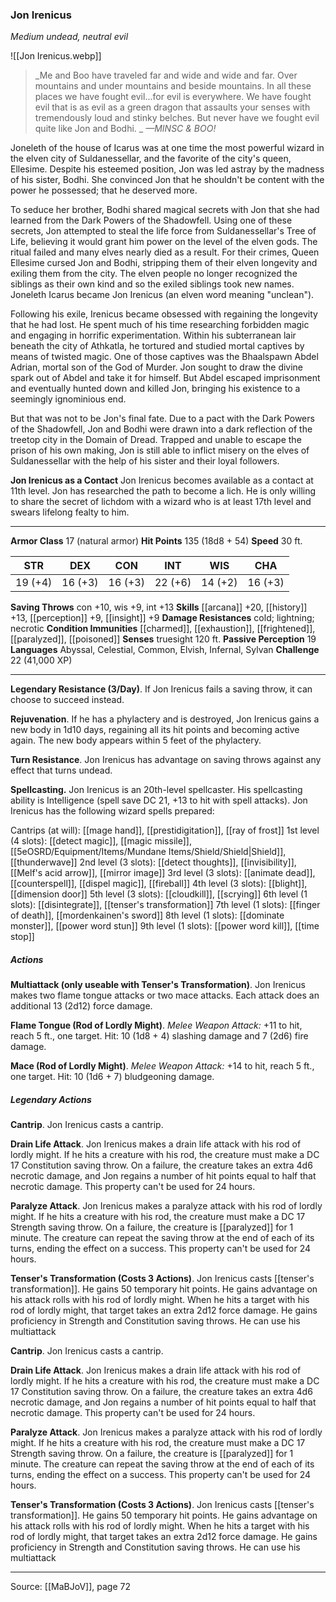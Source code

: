 ### Jon Irenicus
_Medium undead, neutral evil_

![[Jon Irenicus.webp]]

> _Me and Boo have traveled far and wide and wide and far. Over mountains and under mountains and beside mountains. In all these places we have fought evil...for evil is everywhere. We have fought evil that is as evil as a green dragon that assaults your senses with tremendously loud and stinky belches. But never have we fought evil quite like Jon and Bodhi.
_
> _—MINSC & BOO!_

Joneleth of the house of Icarus was at one time the most powerful wizard in the elven city of Suldanessellar, and the favorite of the city's queen, Ellesime. Despite his esteemed position, Jon was led astray by the madness of his sister, Bodhi. She convinced Jon that he shouldn't be content with the power he possessed; that he deserved more.

To seduce her brother, Bodhi shared magical secrets with Jon that she had learned from the Dark Powers of the Shadowfell. Using one of these secrets, Jon attempted to steal the life force from Suldanessellar's Tree of Life, believing it would grant him power on the level of the elven gods. The ritual failed and many elves nearly died as a result. For their crimes, Queen Ellesime cursed Jon and Bodhi, stripping them of their elven longevity and exiling them from the city. The elven people no longer recognized the siblings as their own kind and so the exiled siblings took new names. Joneleth Icarus became Jon Irenicus (an elven word meaning "unclean").

Following his exile, Irenicus became obsessed with regaining the longevity that he had lost. He spent much of his time researching forbidden magic and engaging in horrific experimentation. Within his subterranean lair beneath the city of Athkatla, he tortured and studied mortal captives by means of twisted magic. One of those captives was the Bhaalspawn Abdel Adrian, mortal son of the God of Murder. Jon sought to draw the divine spark out of Abdel and take it for himself. But Abdel escaped imprisonment and eventually hunted down and killed Jon, bringing his existence to a seemingly ignominious end.

But that was not to be Jon's final fate. Due to a pact with the Dark Powers of the Shadowfell, Jon and Bodhi were drawn into a dark reflection of the treetop city in the Domain of Dread. Trapped and unable to escape the prison of his own making, Jon is still able to inflict misery on the elves of Suldanessellar with the help of his sister and their loyal followers.

**Jon Irenicus as a Contact** Jon Irenicus becomes available as a contact at 11th level. Jon has researched the path to become a lich. He is only willing to share the secret of lichdom with a wizard who is at least 17th level and swears lifelong fealty to him.






---

**Armor Class** 17 (natural armor)
**Hit Points** 135 (18d8 + 54)
**Speed** 30 ft.

| STR     | DEX     | CON     | INT     | WIS     | CHA     |
|---------|---------|---------|---------|---------|---------|
| 19 (+4) | 16 (+3) | 16 (+3) | 22 (+6) | 14 (+2) | 16 (+3) |

**Saving Throws** con +10, wis +9, int +13
**Skills** [[arcana]] +20, [[history]] +13, [[perception]] +9, [[insight]] +9
**Damage Resistances** cold; lightning; necrotic
**Condition Immunities** [[charmed]], [[exhaustion]], [[frightened]], [[paralyzed]], [[poisoned]]
**Senses** truesight 120 ft.
**Passive Perception** 19
**Languages** Abyssal, Celestial, Common, Elvish, Infernal, Sylvan
**Challenge** 22 (41,000 XP)

---

**Legendary Resistance (3/Day)**. If Jon Irenicus fails a saving throw, it can choose to succeed instead.

**Rejuvenation**. If he has a phylactery and is destroyed, Jon Irenicus gains a new body in 1d10 days, regaining all its hit points and becoming active again. The new body appears within 5 feet of the phylactery.

**Turn Resistance**. Jon Irenicus has advantage on saving throws against any effect that turns undead.

**Spellcasting.** Jon Irenicus is an 20th-level spellcaster. His spellcasting ability is Intelligence (spell save DC 21, +13 to hit with spell attacks). Jon Irenicus has the following wizard spells prepared:

Cantrips (at will): [[mage hand]], [[prestidigitation]], [[ray of frost]]
1st level (4 slots): [[detect magic]], [[magic missile]], [[5eOSRD/Equipment/Items/Mundane Items/Shield/Shield|Shield]], [[thunderwave]]
2nd level (3 slots): [[detect thoughts]], [[invisibility]], [[Melf's acid arrow]], [[mirror image]]
3rd level (3 slots): [[animate dead]], [[counterspell]], [[dispel magic]], [[fireball]]
4th level (3 slots): [[blight]], [[dimension door]]
5th level (3 slots): [[cloudkill]], [[scrying]]
6th level (1 slots): [[disintegrate]], [[tenser's transformation]]
7th level (1 slots): [[finger of death]], [[mordenkainen's sword]]
8th level (1 slots): [[dominate monster]], [[power word stun]]
9th level (1 slots): [[power word kill]], [[time stop]]

##### Actions
**Multiattack (only useable with Tenser's Transformation)**. Jon Irenicus makes two flame tongue attacks or two mace attacks. Each attack does an additional 13 (2d12) force damage.

**Flame Tongue (Rod of Lordly Might)**. _Melee Weapon Attack:_ +11 to hit, reach 5 ft., one target. Hit: 10 (1d8 + 4) slashing damage and 7 (2d6) fire damage.

**Mace (Rod of Lordly Might)**. _Melee Weapon Attack:_ +14 to hit, reach 5 ft., one target. Hit: 10 (1d6 + 7) bludgeoning damage.

##### Legendary Actions
**Cantrip**. Jon Irenicus casts a cantrip.

**Drain Life Attack**. Jon Irenicus makes a drain life attack with his rod of lordly might. If he hits a creature with his rod, the creature must make a DC 17 Constitution saving throw. On a failure, the creature takes an extra 4d6 necrotic damage, and Jon regains a number of hit points equal to half that necrotic damage. This property can't be used for 24 hours.

**Paralyze Attack**. Jon Irenicus makes a paralyze attack with his rod of lordly might. If he hits a creature with his rod, the creature must make a DC 17 Strength saving throw. On a failure, the creature is [[paralyzed]] for 1 minute. The creature can repeat the saving throw at the end of each of its turns, ending the effect on a success. This property can't be used for 24 hours.

**Tenser's Transformation (Costs 3 Actions)**. Jon Irenicus casts [[tenser's transformation]]. He gains 50 temporary hit points. He gains advantage on his attack rolls with his rod of lordly might. When he hits a target with his rod of lordly might, that target takes an extra 2d12 force damage. He gains proficiency in Strength and Constitution saving throws. He can use his multiattack

**Cantrip**. Jon Irenicus casts a cantrip.

**Drain Life Attack**. Jon Irenicus makes a drain life attack with his rod of lordly might. If he hits a creature with his rod, the creature must make a DC 17 Constitution saving throw. On a failure, the creature takes an extra 4d6 necrotic damage, and Jon regains a number of hit points equal to half that necrotic damage. This property can't be used for 24 hours.

**Paralyze Attack**. Jon Irenicus makes a paralyze attack with his rod of lordly might. If he hits a creature with his rod, the creature must make a DC 17 Strength saving throw. On a failure, the creature is [[paralyzed]] for 1 minute. The creature can repeat the saving throw at the end of each of its turns, ending the effect on a success. This property can't be used for 24 hours.

**Tenser's Transformation (Costs 3 Actions)**. Jon Irenicus casts [[tenser's transformation]]. He gains 50 temporary hit points. He gains advantage on his attack rolls with his rod of lordly might. When he hits a target with his rod of lordly might, that target takes an extra 2d12 force damage. He gains proficiency in Strength and Constitution saving throws. He can use his multiattack


---

Source: [[MaBJoV]], page 72